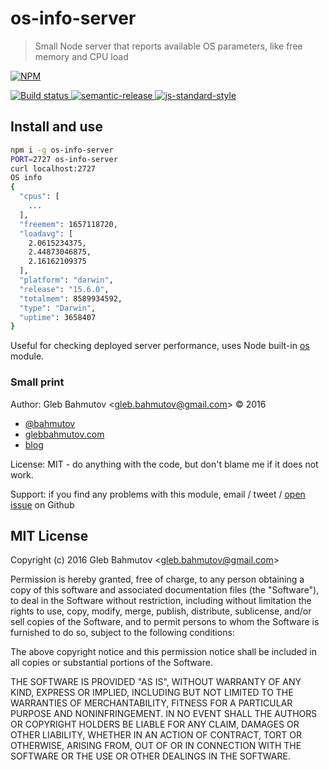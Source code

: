 # os-info-server

> Small Node server that reports available OS parameters, like free memory and CPU load

[![NPM][npm-icon] ][npm-url]

[![Build status][ci-image] ][ci-url]
[![semantic-release][semantic-image] ][semantic-url]
[![js-standard-style][standard-image]][standard-url]

## Install and use

```bash
npm i -g os-info-server
PORT=2727 os-info-server
curl localhost:2727
OS info
{
  "cpus": [
    ...
  ],
  "freemem": 1657118720,
  "loadavg": [
    2.0615234375,
    2.44873046875,
    2.16162109375
  ],
  "platform": "darwin",
  "release": "15.6.0",
  "totalmem": 8589934592,
  "type": "Darwin",
  "uptime": 3658407
}
```

Useful for checking deployed server performance, uses Node built-in
[os](https://nodejs.org/api/os.html) module.

### Small print

Author: Gleb Bahmutov &lt;gleb.bahmutov@gmail.com&gt; &copy; 2016

* [@bahmutov](https://twitter.com/bahmutov)
* [glebbahmutov.com](http://glebbahmutov.com)
* [blog](http://glebbahmutov.com/blog)


License: MIT - do anything with the code, but don't blame me if it does not work.

Support: if you find any problems with this module, email / tweet /
[open issue](https://github.com/bahmutov/os-info-server/issues) on Github

## MIT License

Copyright (c) 2016 Gleb Bahmutov &lt;gleb.bahmutov@gmail.com&gt;

Permission is hereby granted, free of charge, to any person
obtaining a copy of this software and associated documentation
files (the "Software"), to deal in the Software without
restriction, including without limitation the rights to use,
copy, modify, merge, publish, distribute, sublicense, and/or sell
copies of the Software, and to permit persons to whom the
Software is furnished to do so, subject to the following
conditions:

The above copyright notice and this permission notice shall be
included in all copies or substantial portions of the Software.

THE SOFTWARE IS PROVIDED "AS IS", WITHOUT WARRANTY OF ANY KIND,
EXPRESS OR IMPLIED, INCLUDING BUT NOT LIMITED TO THE WARRANTIES
OF MERCHANTABILITY, FITNESS FOR A PARTICULAR PURPOSE AND
NONINFRINGEMENT. IN NO EVENT SHALL THE AUTHORS OR COPYRIGHT
HOLDERS BE LIABLE FOR ANY CLAIM, DAMAGES OR OTHER LIABILITY,
WHETHER IN AN ACTION OF CONTRACT, TORT OR OTHERWISE, ARISING
FROM, OUT OF OR IN CONNECTION WITH THE SOFTWARE OR THE USE OR
OTHER DEALINGS IN THE SOFTWARE.

[npm-icon]: https://nodei.co/npm/os-info-server.svg?downloads=true
[npm-url]: https://npmjs.org/package/os-info-server
[ci-image]: https://travis-ci.org/bahmutov/os-info-server.svg?branch=master
[ci-url]: https://travis-ci.org/bahmutov/os-info-server
[semantic-image]: https://img.shields.io/badge/%20%20%F0%9F%93%A6%F0%9F%9A%80-semantic--release-e10079.svg
[semantic-url]: https://github.com/semantic-release/semantic-release
[standard-image]: https://img.shields.io/badge/code%20style-standard-brightgreen.svg
[standard-url]: http://standardjs.com/
